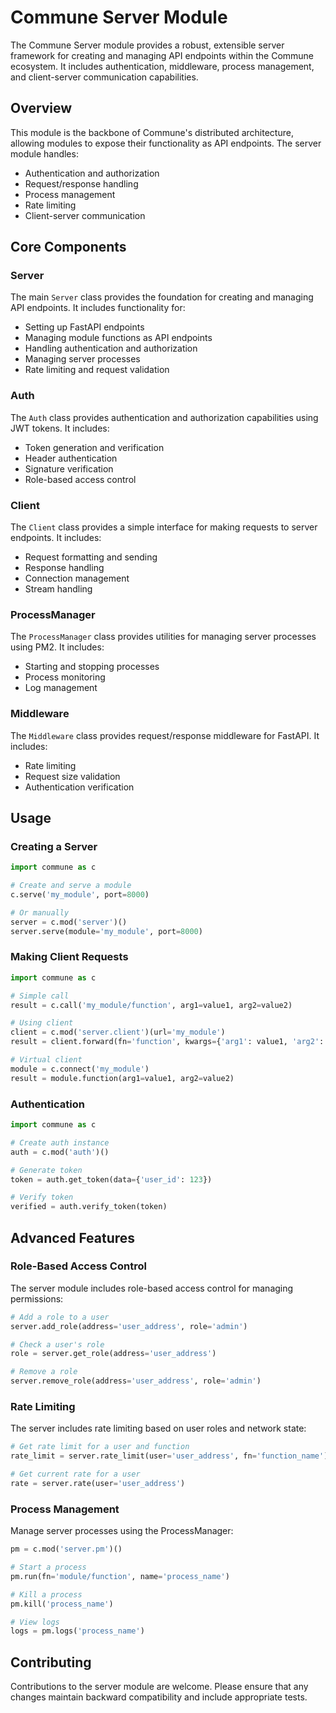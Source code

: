 # Commune Server Module

The Commune Server module provides a robust, extensible server framework for creating and managing API endpoints within the Commune ecosystem. It includes authentication, middleware, process management, and client-server communication capabilities.

## Overview

This module is the backbone of Commune's distributed architecture, allowing modules to expose their functionality as API endpoints. The server module handles:

- Authentication and authorization
- Request/response handling
- Process management
- Rate limiting
- Client-server communication

## Core Components

### Server

The main `Server` class provides the foundation for creating and managing API endpoints. It includes functionality for:

- Setting up FastAPI endpoints
- Managing module functions as API endpoints
- Handling authentication and authorization
- Managing server processes
- Rate limiting and request validation

### Auth

The `Auth` class provides authentication and authorization capabilities using JWT tokens. It includes:

- Token generation and verification
- Header authentication
- Signature verification
- Role-based access control

### Client

The `Client` class provides a simple interface for making requests to server endpoints. It includes:

- Request formatting and sending
- Response handling
- Connection management
- Stream handling

### ProcessManager

The `ProcessManager` class provides utilities for managing server processes using PM2. It includes:

- Starting and stopping processes
- Process monitoring
- Log management

### Middleware

The `Middleware` class provides request/response middleware for FastAPI. It includes:

- Rate limiting
- Request size validation
- Authentication verification

## Usage

### Creating a Server

```python
import commune as c

# Create and serve a module
c.serve('my_module', port=8000)

# Or manually
server = c.mod('server')()
server.serve(module='my_module', port=8000)
```

### Making Client Requests

```python
import commune as c

# Simple call
result = c.call('my_module/function', arg1=value1, arg2=value2)

# Using client
client = c.mod('server.client')(url='my_module')
result = client.forward(fn='function', kwargs={'arg1': value1, 'arg2': value2})

# Virtual client
module = c.connect('my_module')
result = module.function(arg1=value1, arg2=value2)
```

### Authentication

```python
import commune as c

# Create auth instance
auth = c.mod('auth')()

# Generate token
token = auth.get_token(data={'user_id': 123})

# Verify token
verified = auth.verify_token(token)
```

## Advanced Features

### Role-Based Access Control

The server module includes role-based access control for managing permissions:

```python
# Add a role to a user
server.add_role(address='user_address', role='admin')

# Check a user's role
role = server.get_role(address='user_address')

# Remove a role
server.remove_role(address='user_address', role='admin')
```

### Rate Limiting

The server includes rate limiting based on user roles and network state:

```python
# Get rate limit for a user and function
rate_limit = server.rate_limit(user='user_address', fn='function_name')

# Get current rate for a user
rate = server.rate(user='user_address')
```

### Process Management

Manage server processes using the ProcessManager:

```python
pm = c.mod('server.pm')()

# Start a process
pm.run(fn='module/function', name='process_name')

# Kill a process
pm.kill('process_name')

# View logs
logs = pm.logs('process_name')
```

## Contributing

Contributions to the server module are welcome. Please ensure that any changes maintain backward compatibility and include appropriate tests.
